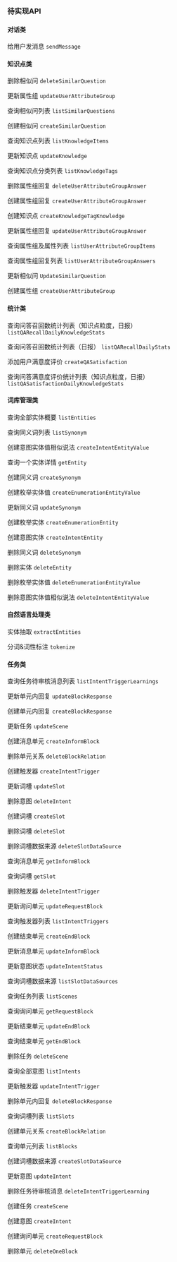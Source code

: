### 待实现API

#### 对话类

给用户发消息 `sendMessage`

#### 知识点类

删除相似问 `deleteSimilarQuestion`

更新属性组 `updateUserAttributeGroup`

查询相似问列表 `listSimilarQuestions`

创建相似问 `createSimilarQuestion`

查询知识点列表 `listKnowledgeItems`

更新知识点 `updateKnowledge`

查询知识点分类列表 `listKnowledgeTags`

删除属性组回复 `deleteUserAttributeGroupAnswer`

创建属性组回复 `createUserAttributeGroupAnswer`

创建知识点 `createKnowledgeTagKnowledge`

更新属性组回复 `updateUserAttributeGroupAnswer`

查询属性组及属性列表 `listUserAttributeGroupItems`

查询属性组回复列表 `listUserAttributeGroupAnswers`

更新相似问 `UpdateSimilarQuestion`

创建属性组 `createUserAttributeGroup`

#### 统计类

查询问答召回数统计列表（知识点粒度，日报） `listQARecallDailyKnowledgeStats`

查询问答召回数统计列表（日报） `listQARecallDailyStats`

添加用户满意度评价 `createQASatisfaction`

查询问答满意度评价统计列表（知识点粒度，日报） `listQASatisfactionDailyKnowledgeStats`

#### 词库管理类

查询全部实体概要 `listEntities`

查询同义词列表 `listSynonym`

创建意图实体值相似说法 `createIntentEntityValue`

查询一个实体详情 `getEntity`

创建同义词 `createSynonym`

创建枚举实体值 `createEnumerationEntityValue`

更新同义词 `updateSynonym`

创建枚举实体 `createEnumerationEntity`

创建意图实体 `createIntentEntity`

删除同义词 `deleteSynonym`

删除实体 `deleteEntity`

删除枚举实体值 `deleteEnumerationEntityValue`

删除意图实体值相似说法 `deleteIntentEntityValue`


#### 自然语言处理类

实体抽取 `extractEntities`

分词&词性标注 `tokenize`

#### 任务类
查询任务待审核消息列表 `listIntentTriggerLearnings`

更新单元内回复 `updateBlockResponse`

创建单元内回复 `createBlockResponse`

更新任务 `updateScene`

创建消息单元 `createInformBlock`

删除单元关系 `deleteBlockRelation`

创建触发器 `createIntentTrigger`

更新词槽 `updateSlot`

删除意图 `deleteIntent`

创建词槽 `createSlot`

删除词槽 `deleteSlot`

删除词槽数据来源 `deleteSlotDataSource`

查询消息单元 `getInformBlock`

查询词槽 `getSlot`

删除触发器 `deleteIntentTrigger`

更新询问单元 `updateRequestBlock`

查询触发器列表 `listIntentTriggers`

创建结束单元 `createEndBlock`

更新消息单元 `updateInformBlock`

更新意图状态 `updateIntentStatus`

查询词槽数据来源 `listSlotDataSources`

查询任务列表 `listScenes`

查询询问单元 `getRequestBlock`

更新结束单元 `updateEndBlock`

查询结束单元 `getEndBlock`

删除任务 `deleteScene`

查询全部意图 `listIntents`

更新触发器 `updateIntentTrigger`

删除单元内回复 `deleteBlockResponse`

查询词槽列表 `listSlots`

创建单元关系 `createBlockRelation`

查询单元列表 `listBlocks`

创建词槽数据来源 `createSlotDataSource`

更新意图 `updateIntent`

删除任务待审核消息 `deleteIntentTriggerLearning`

创建任务 `createScene`

创建意图 `createIntent`

创建询问单元 `createRequestBlock`

删除单元 `deleteOneBlock`